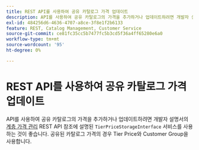 ```yaml
---
title: REST API를 사용하여 공유 카탈로그 가격 업데이트
description: API를 사용하여 공유 카탈로그의 가격을 추가하거나 업데이트하려면 개발자 설명서의 [계층 가격 관리](http://devdocs.magento.com/guides/v2.2/rest/modules/catalog-pricing.html#manage-tier-prices) REST API 참조에 설명된 'TierPriceStorageInterface' 서비스를 사용하는 것이 좋습니다. 공유된 카탈로그 가격의 경우 Tier Price와 Customer Group을 사용합니다.
exl-id: 484256d6-4636-4707-a8ce-3f8e1f2b6133
feature: REST, Catalog Management, Customer Service
source-git-commit: ce81fc35cc5b7477fc5b3cd5f36a4ff65280e6a0
workflow-type: tm+mt
source-wordcount: '95'
ht-degree: 0%

---
```


# REST API를 사용하여 공유 카탈로그 가격 업데이트

API를 사용하여 공유 카탈로그의 가격을 추가하거나 업데이트하려면 개발자 설명서의 [계층 가격 관리](http://devdocs.magento.com/guides/v2.2/rest/modules/catalog-pricing.html#manage-tier-prices) REST API 참조에 설명된 `TierPriceStorageInterface` 서비스를 사용하는 것이 좋습니다. 공유된 카탈로그 가격의 경우 Tier Price와 Customer Group을 사용합니다.
